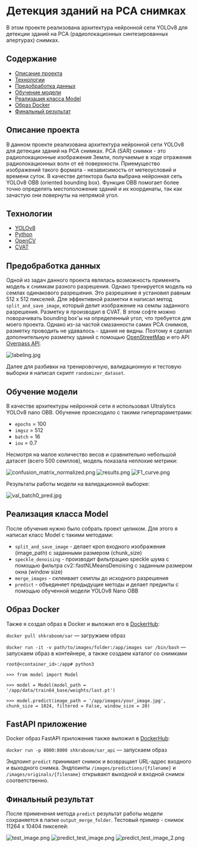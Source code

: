 # Детекция зданий на РСА снимках
В этом проекте реализована архитектура нейронной сети YOLOv8 для детекции зданий на РСА (радиолокационных синтезированных апертурах) снимках.

## Содержание
- [Описание проекта](#описаниепроекта)
- [Технологии](#технологии)
- [Предобработка данных](#предобработка-данных)
- [Обучение модели](#обучение-модели)
- [Реализация класса Model](#реализация-класса-model)
- [Образ Docker](#образ-docker)
- [Финальный результат](#финальный-результат)

## Описание проекта
В данном проекте реализована архитектура нейронной сети YOLOv8 для детекции зданий на РСА снимках. РСА (SAR) снимки - это радиолокационные изображения Земли, получаемые в ходе отражения радиолокационных волн от её поверхности. Приемущество изображений такого формата - независимость от метеоусловий и времени суток. 
В качестве детектора была выбрана нейронная сеть YOLOv8 OBB (oriented bounding box). Функция OBB помогает более точно определять местоположение зданий и их координаты, так как зачастую они повернуты на непрямой угол.

## Технологии
- [YOLOv8](https://docs.ultralytics.com/)
- [Python](https://www.python.org/)
- [OpenCV](https://opencv.org/)
- [CVAT](https://www.cvat.ai/)

## Предобработка данных
Одной из задач данного проекта являлась возможность применять модель к снимкам разного разрешения. Однако тренируется модель на семлах одинакового разрешения. Это разрешение я установил равным 512 x 512 пикселей.
Для эффективной разметки я написал метод `split_and_save_image`, который делит изображение на семлы заданного разрешения. Разметку я производил в CVAT. В этом софте можно поворачивать bounding box'ы на определенный угол, что требуется для моего проекта.
Однако из-за частой смазанности самих РСА снимков, разметку проводить не удавалось - здания не видны. Поэтому я сделал дополнительную разметку зданий с помощью [OpenStreetMap](https://www.openstreetmap.org/#map=13/-33.4377/-70.7966&layers=N) и его API [Overpass API](https://overpass-turbo.eu/).

![labeling.jpg](https://github.com/Shkraboom/SAR-Buildings-Detection/blob/main/data/metrics/labeling.jpg)

Далее для разбивки на тренировочную, валидационную и тестовую выборки я написал скрипт `randomizer_dataset`.

## Обучение модели
В качестве архитектуры нейронной сети я использовал Ultralytics YOLOv8 nano OBB. Обучение происходило с такими гиперпараметрами:
- `epochs` = 100
- `imgsz` = 512
- `batch` = 16
- `iou` = 0.7

Несмотря на малое количество весов и сравнительно небольшой датасет (всего 500 семплов), модель показала неплохие метрики: 

![confusion_matrix_normalized.png](https://github.com/Shkraboom/SAR-Buildings-Detection/blob/main/data/train64_base/confusion_matrix_normalized.png)
![results.png](https://github.com/Shkraboom/SAR-Buildings-Detection/blob/main/data/train64_base/results.png)
![F1_curve.png](https://github.com/Shkraboom/SAR-Buildings-Detection/blob/main/data/train64_base/F1_curve.png)

Результаты работы модели на валидационной выборке:

![val_batch0_pred.jpg](https://github.com/Shkraboom/SAR-Buildings-Detection/blob/main/data/train64_base/val_batch0_pred.jpg)

## Реализация класса Model
После обучения нужно было собрать проект целиком. Для этого я написал класс Model с такими методами:
- `split_and_save_image` - делает кроп входного изображения (image_path) с заданными размером (chunk_size)
- `speckle_denoising` - производит фильтрацию speckle шума с помощью фильтра cv2::fastNLMeansDenoising с заданным размером окна (window size)
- `merge_images` - склеивает семплы до исходного разрешения
- `predict` - объединяет предыдущие методы и делает предикты с помощью обученной модели YOLOv8 Nano OBB

## Образ Docker
Также я создал образ в Docker и выложил его в [DockerHub](https://hub.docker.com/repository/docker/shkraboom/sar/general):

`docker pull shkraboom/sar` — загружаем образ

`docker run -it -v path/to/images/folder:/app/images sar /bin/bash` — запускаем образ в контейнере, а также создаем каталог со снимками

`root@<container_id>:/app# python3`

`>>> from model import Model`

`>>> model = Model(model_path = '/app/data/train64_base/weights/last.pt')`

`>>> model.predict(image_path = '/app/images/your_image.jpg', chunk_size = 1024, filtered = False, window_size = 20)`

## FastAPI приложение
Docker образ FastAPI приложения также выложил в [DockerHub](https://hub.docker.com/repository/docker/shkraboom/sar_api/general):

`docker run -p 8000:8000 shkraboom/sar_api` — запускаем образ

Эндпоинт `predict` принимает снимок и возвращает URL-адрес входного и выходного снимка. Эндпоинты `/images/predictions/{filename}` и `/images/originals/{filename}` открывают выходной и входной снимок соответственно. 




## Финальный результат
После применения метода `predict` результат работы модели сохраняется в папке `output_merge_folder`. Тестовый пример - снимок 11264 х 10404 пикселей:

![test_image.png](https://github.com/Shkraboom/SAR-Buildings-Detection/blob/main/data/metrics/test_image.png)
![predict_test_image.png](https://github.com/Shkraboom/SAR-Buildings-Detection/blob/main/data/metrics/predict_test_image.png)
![predict_test_image_2.png](https://github.com/Shkraboom/SAR-Buildings-Detection/blob/main/data/metrics/predict_test_image_2.png)